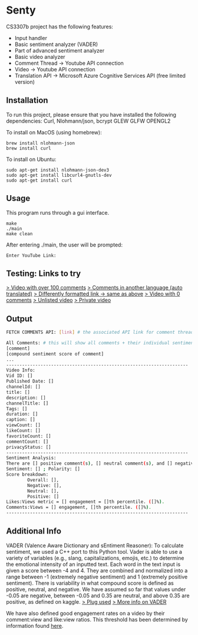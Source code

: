 # Senty

CS3307b project has the following features:
- Input handler
- Basic sentiment analyzer (VADER)
- Part of advanced sentiment analyzer
- Basic video analyzer
- Comment Thread -> Youtube API connection
- Video -> Youtube API connection
- Translation API -> Microsoft Azure Cognitive Services API (free limited version)

## Installation

To run this project, please ensure that you have installed the following dependencies: 
Curl, 
Nlohmann/json,
bcrypt
GLEW
GLFW
OPENGL2

To install on MacOS (using homebrew):
```
brew install nlohmann-json
brew install curl
```
To install on Ubuntu:
```
sudo apt-get install nlohmann-json-dev3
sudo apt-get install libcurl4-gnutls-dev
sudo apt-get install curl
```
## Usage
This program runs through a gui interface.
```
make
./main
make clean
```
After entering ./main, the user will be prompted: 
```
Enter YouTube Link:
```

## Testing: Links to try

[> Video with over 100 comments](https://www.youtube.com/watch?v=QPqF7w-jz8Q&ab_channel=Ado)
[> Comments in another language (auto translated)](https://www.youtube.com/watch?v=QPqF7w-jz8Q&ab_channel=Ado)
[> Differently formatted link -> same as above](https://youtu.be/QPqF7w-jz8Q)
[> Video with 0 comments](https://www.youtube.com/watch?v=8rZP8ef7fps&ab_channel=StarexPlode)
[> Unlisted video](https://www.youtube.com/watch?v=hlECn4GualA&ab_channel=KaizhongZhang)
[> Private video](https://youtu.be/8m4Q-gSwR3Y/)

## Output
```bash
FETCH COMMENTS API: [link] # the associated API link for comment thread info 

All Comments: # this will show all comments + their individual sentiment score
[comment]
[compound sentiment score of comment]
...
---------------------------------------------------------------------
Video Info:
Vid ID: []
Published Date: []
channelId: []
title: []
description: []
channelTitle: []
Tags: []
duration: []
caption: []
viewCount: []
likeCount: []
favoriteCount: []
commentCount: []
privacyStatus: []
---------------------------------------------------------------------
Sentiment Analysis:
There are [] positive comment(s), [] neutral comment(s), and [] negative comment(s).
Sentiment: [] ; Polarity: []
Score breakdown: 
        Overall: [], 
        Negative: [], 
        Neutral: [], 
        Positive: []
Likes:Views metric = [] engagement = []th percentile. ([]%).
Comments:Views = [] engagement, []th percentile. ([]%).
---------------------------------------------------------------------
```
## Additional Info

VADER (Valence Aware Dictionary and sEntiment Reasoner): To calculate sentiment, we used a C++ port to this Python tool. Vader is able to use a variety of variables (e.g., slang, capitalizations, emojis, etc.) to determine the emotional intensity of an inputted text. Each word in the text input is given a score between -4 and 4. They are combined and normalized into a range between -1 (extremely negative sentiment) and 1 (extremely positive sentiment). There is variability in what compound score is defined as positive, neutral, and negative. We have assumed so far that values under -0.05 are negative, between -0.05 and 0.35 are neutral, and above 0.35 are positive, as defined on kaggle. 
[> Plug used](https://github.com/BlueFlame202/vaderSentimentCpp)
[> More info on VADER](https://medium.com/@piocalderon/vader-sentiment-analysis-explained-f1c4f9101cd9)

We have also defined good engagement rates on a video by their comment:view and like:view ratios. This threshold has been determined by information found [here](https://www.marketingcharts.com/digital/video-112775). 
